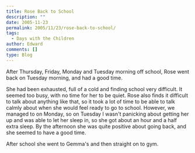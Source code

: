 ```yaml
---
title: Rose Back to School
description: ""
date: 2005-11-23
permalink: 2005/11/23/rose-back-to-school/
tags:
  - Days with the Children
author: Edward
comments: []
type: Blog
---
```


After Thursday, Friday, Monday and Tuesday morning off school, Rose went
back on Tuesday morning, and had a good time.

She had been exhausted, full of a cold and finding school very
difficult. It seemed too busy, with no time for her to be quiet. Rose
also finds it difficult to talk about anything like that, so it took a
lot of time to be able to talk calmly about when she would feel ready to
go to school. However, we managed to on Monday, so on Tuesday I wasn\'t
panicking about getting her up and was able to let her sleep in, so she
got about an hour and a half extra sleep. By the afternoon she was quite
positive about going back, and she seemed to have a good time.

After school she went to Gemma\'s and then straight on to gym.

